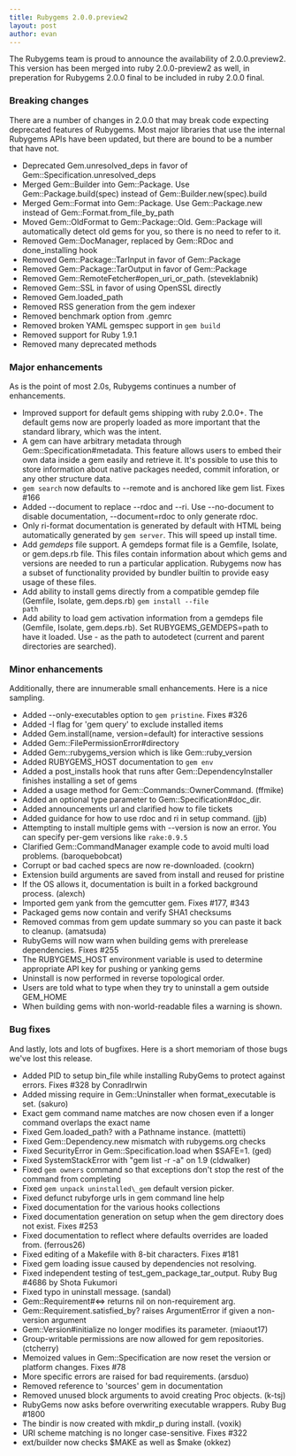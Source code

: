 ```yaml
---
title: Rubygems 2.0.0.preview2
layout: post
author: evan
---
```


The Rubygems team is proud to announce the availability of 2.0.0.preview2. This version has been merged into ruby 2.0.0-preview2 as well, in preperation for Rubygems 2.0.0 final to be included in ruby 2.0.0 final.

### Breaking changes ###

There are a number of changes in 2.0.0 that may break code expecting deprecated features of Rubygems. Most major libraries that use the internal Rubygems APIs have been updated, but there are bound to be a number that have not.

* Deprecated Gem.unresolved\_deps in favor of Gem::Specification.unresolved\_deps
* Merged Gem::Builder into Gem::Package.  Use Gem::Package.build(spec) instead of Gem::Builder.new(spec).build
* Merged Gem::Format into Gem::Package.  Use Gem::Package.new instead of Gem::Format.from\_file\_by\_path
* Moved Gem::OldFormat to Gem::Package::Old.  Gem::Package will automatically detect old gems for you, so there is no need to refer to it.
* Removed Gem::DocManager, replaced by Gem::RDoc and done\_installing hook
* Removed Gem::Package::TarInput in favor of Gem::Package
* Removed Gem::Package::TarOutput in favor of Gem::Package
* Removed Gem::RemoteFetcher#open\_uri\_or\_path. (steveklabnik)
* Removed Gem::SSL in favor of using OpenSSL directly
* Removed Gem.loaded\_path
* Removed RSS generation from the gem indexer
* Removed benchmark option from .gemrc
* Removed broken YAML gemspec support in `gem build`
* Removed support for Ruby 1.9.1
* Removed many deprecated methods

### Major enhancements ###

As is the point of most 2.0s, Rubygems continues a number of enhancements.

* Improved support for default gems shipping with ruby 2.0.0\+. The default gems now are properly loaded as more important that the standard library, which was the intent.
* A gem can have arbitrary metadata through Gem::Specification#metadata. This feature allows users to embed their own data inside a gem easily and retrieve it. It's possible to use this to store information about native packages needed, commit inforation, or any other structure data.
* `gem search` now defaults to --remote and is anchored like gem list.  Fixes #166
* Added --document to replace --rdoc and --ri.  Use --no-document to disable documentation, --document=rdoc to only generate rdoc.
* Only ri-format documentation is generated by default with HTML being automatically generated by `gem server`. This will speed up install time.
* Add _gemdeps_ file support. A gemdeps format file is a Gemfile, Isolate, or gem.deps.rb file. This files contain information about which gems and versions are needed to run a particular application. Rubygems now has a subset of functionality provided by bundler builtin to provide easy usage of these files.
* Add ability to install gems directly from a compatible gemdep file (Gemfile, Isolate, gem.deps.rb) <code>gem install --file path</code>
* Add ability to load gem activation information from a gemdeps file (Gemfile, Isolate, gem.deps.rb). Set RUBYGEMS\_GEMDEPS\=path to have it loaded. Use - as the path to autodetect (current and parent directories are searched).

### Minor enhancements ###

Additionally, there are innumerable small enhancements. Here is a nice sampling.

* Added --only-executables option to `gem pristine`.  Fixes #326
* Added -I flag for 'gem query' to exclude installed items
* Added Gem.install(name, version=default) for interactive sessions
* Added Gem::FilePermissionError#directory
* Added Gem::rubygems\_version which is like Gem::ruby\_version
* Added RUBYGEMS\_HOST documentation to `gem env`
* Added a post\_installs hook that runs after Gem::DependencyInstaller
  finishes installing a set of gems
* Added a usage method for Gem::Commands::OwnerCommand. (ffmike)
* Added an optional type parameter to Gem::Specification#doc\_dir.
* Added announcements url and clarified how to file tickets
* Added guidance for how to use rdoc and ri in setup command. (jjb)
* Attempting to install multiple gems with --version is now an error.  You
  can specify per-gem versions like <code>rake:0.9.5</code>
* Clarified Gem::CommandManager example code to avoid multi load problems.
  (baroquebobcat)
* Corrupt or bad cached specs are now re-downloaded. (cookrn)
* Extension build arguments are saved from install and reused for pristine
* If the OS allows it, documentation is built in a forked background
  process. (alexch)
* Imported gem yank from the gemcutter gem.  Fixes #177, #343
* Packaged gems now contain and verify SHA1 checksums
* Removed commas from gem update summary so you can paste it back to
  cleanup.  (amatsuda)
* RubyGems will now warn when building gems with prerelease dependencies.
  Fixes #255
* The RUBYGEMS\_HOST environment variable is used to determine appropriate
  API key for pushing or yanking gems
* Uninstall is now performed in reverse topological order.
* Users are told what to type when they try to uninstall a gem outside
  GEM\_HOME
* When building gems with non-world-readable files a warning is shown.

### Bug fixes ###

And lastly, lots and lots of bugfixes. Here is a short memoriam of those bugs we've lost this release.

* Added PID to setup bin\_file while installing RubyGems to protect against
  errors. Fixes #328 by ConradIrwin
* Added missing require in Gem::Uninstaller when format\_executable is set.
  (sakuro)
* Exact gem command name matches are now chosen even if a longer command
  overlaps the exact name
* Fixed Gem.loaded\_path? with a Pathname instance. (mattetti)
* Fixed Gem::Dependency.new mismatch with rubygems.org checks
* Fixed SecurityError in Gem::Specification.load when $SAFE=1. (ged)
* Fixed SystemStackError with "gem list -r -a" on 1.9 (cldwalker)
* Fixed `gem owners` command so that exceptions don't stop the rest of the
  command from completing
* Fixed `gem unpack uninstalled\_gem` default version picker.
* Fixed defunct rubyforge urls in gem command line help
* Fixed documentation for the various hooks collections
* Fixed documentation generation on setup when the gem directory does not
  exist.  Fixes #253
* Fixed documentation to reflect where defaults overrides are loaded from.
  (ferrous26)
* Fixed editing of a Makefile with 8-bit characters.  Fixes #181
* Fixed gem loading issue caused by dependencies not resolving.
* Fixed independent testing of test\_gem\_package\_tar\_output.  Ruby Bug #4686
  by Shota Fukumori
* Fixed typo in uninstall message. (sandal)
* Gem::Requirement#<=> returns nil on non-requirement arg.
* Gem::Requirement.satisfied\_by? raises ArgumentError if given a non-version
  argument
* Gem::Version#initialize no longer modifies its parameter. (miaout17)
* Group-writable permissions are now allowed for gem repositories. (ctcherry)
* Memoized values in Gem::Specification are now reset the version or
  platform changes. Fixes #78
* More specific errors are raised for bad requirements. (arsduo)
* Removed reference to 'sources' gem in documentation
* Removed unused block arguments to avoid creating Proc objects. (k-tsj)
* RubyGems now asks before overwriting executable wrappers.  Ruby Bug #1800
* The bindir is now created with mkdir\_p during install. (voxik)
* URI scheme matching is no longer case-sensitive.  Fixes #322
* ext/builder now checks $MAKE as well as $make (okkez)

